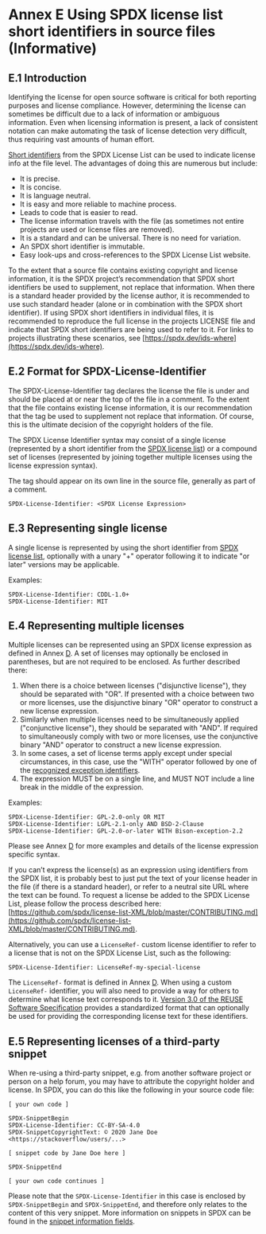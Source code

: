 # Annex E Using SPDX license list short identifiers in source files (Informative)

## E.1 Introduction <a name="E.1"></a>

Identifying the license for open source software is critical for both reporting purposes and license compliance. However, determining the license can sometimes be difficult due to a lack of information or ambiguous information. Even when licensing information is present, a lack of consistent notation can make automating the task of license detection very difficult, thus requiring vast amounts of human effort.

[Short identifiers](https://spdx.org/licenses/) from the SPDX License List can be used to indicate license info at the file level. The advantages of doing this are numerous but include:

* It is precise.
* It is concise.
* It is language neutral.
* It is easy and more reliable to machine process.
* Leads to code that is easier to read.
* The license information travels with the file (as sometimes not entire projects are used or license files are removed).
* It is a standard and can be universal. There is no need for variation.
* An SPDX short identifier is immutable.
* Easy look-ups and cross-references to the SPDX License List website.

To the extent that a source file contains existing copyright and license information, it is the SPDX project’s recommendation that SPDX short identifiers be used to supplement, not replace that information. When there is a standard header provided by the license author, it is recommended to use such standard header (alone or in combination with the SPDX short identifier). If using SPDX short identifiers in individual files, it is recommended to reproduce the full license in the projects LICENSE file and indicate that SPDX short identifiers are being used to refer to it. For links to projects illustrating these scenarios, see [https://spdx.dev/ids-where](https://spdx.dev/ids-where).

## E.2 Format for SPDX-License-Identifier <a name="E.2"></a>

The SPDX-License-Identifier tag declares the license the file is under and should be placed at or near the top of the file in a comment. To the extent that the file contains existing license information, it is our recommendation that the tag be used to supplement not replace that information. Of course, this is the ultimate decision of the copyright holders of the file.

The SPDX License Identifier syntax may consist of a single license (represented by a short identifier from the [SPDX license list](https://spdx.org/licenses/)) or a compound set of licenses (represented by joining together multiple licenses using the license expression syntax).

The tag should appear on its own line in the source file, generally as part of a comment.

```text
SPDX-License-Identifier: <SPDX License Expression>
```

## E.3 Representing single license <a name="E.3"></a>

A single license is represented by using the short identifier from [SPDX license list](https://spdx.org/licenses/), optionally with a unary "+" operator following it to indicate "or later" versions may be applicable.

Examples:

```text
SPDX-License-Identifier: CDDL-1.0+
SPDX-License-Identifier: MIT
```

## E.4 Representing multiple licenses <a name="E.4"></a>

Multiple licenses can be represented using an SPDX license expression as defined in Annex [D](SPDX-license-expressions.md). A set of licenses may optionally be enclosed in parentheses, but are not required to be enclosed. As further described there:

1. When there is a choice between licenses ("disjunctive license"), they should be separated with "OR". If presented with a choice between two or more licenses, use the disjunctive binary "OR" operator to construct a new license expression.
2. Similarly when multiple licenses need to be simultaneously applied ("conjunctive license"), they should be separated with "AND". If required to simultaneously comply with two or more licenses, use the conjunctive binary "AND" operator to construct a new license expression.
3. In some cases, a set of license terms apply except under special circumstances, in this case, use the "WITH" operator followed by one of the [recognized exception identifiers](https://spdx.org/licenses/exceptions-index.html).
4. The expression MUST be on a single line, and MUST NOT include a line break in the middle of the expression.

Examples:

```text
SPDX-License-Identifier: GPL-2.0-only OR MIT
SPDX-License-Identifier: LGPL-2.1-only AND BSD-2-Clause
SPDX-License-Identifier: GPL-2.0-or-later WITH Bison-exception-2.2
```

Please see Annex [D](SPDX-license-expressions.md) for more examples and details of the license expression specific syntax.

If you can’t express the license(s) as an expression using identifiers from the SPDX list, it is probably best to just put the text of your license header in the file (if there is a standard header), or refer to a neutral site URL where the text can be found. To request a license be added to the SPDX License List, please follow the process described here: [https://github.com/spdx/license-list-XML/blob/master/CONTRIBUTING.md](https://github.com/spdx/license-list-XML/blob/master/CONTRIBUTING.md).

Alternatively, you can use a `LicenseRef-` custom license identifier to refer to a license that is not on the SPDX License List, such as the following:

```text
SPDX-License-Identifier: LicenseRef-my-special-license
```

The `LicenseRef-` format is defined in Annex [D](SPDX-license-expressions.md). When using a custom `LicenseRef-` identifier, you will also need to provide a way for others to determine what license text corresponds to it. [Version 3.0 of the REUSE Software Specification](https://reuse.software/spec/) provides a standardized format that can optionally be used for providing the corresponding license text for these identifiers.

## E.5 Representing licenses of a third-party snippet <a name="E.5"></a>

When re-using a third-party snippet, e.g. from another software project or person on a help forum, you may have to attribute the copyright holder and license. In SPDX, you can do this like the following in your source code file:

```text
[ your own code ]

SPDX-SnippetBegin
SPDX-License-Identifier: CC-BY-SA-4.0
SPDX-SnippetCopyrightText: © 2020 Jane Doe <https://stackoverflow/users/...>

[ snippet code by Jane Doe here ]

SPDX-SnippetEnd

[ your own code continues ]
```

Please note that the `SPDX-License-Identifier` in this case is enclosed by `SPDX-SnippetBegin` and `SPDX-SnippetEnd`, and therefore only relates to the content of this very snippet. More information on snippets in SPDX can be found in the [snippet information fields](snippet-information.md).
